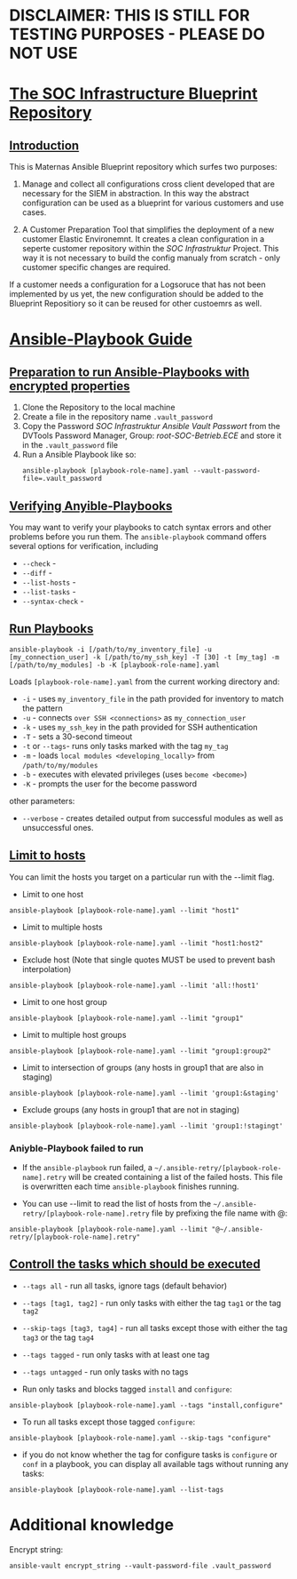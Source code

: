 # DISCLAIMER: THIS IS STILL FOR TESTING PURPOSES - PLEASE DO NOT USE

# [The SOC Infrastructure Blueprint Repository](#thesocblueprintinfrastructurerepository)

## [Introduction](#introduction)
This is Maternas Ansible Blueprint repository which surfes two purposes:

1. Manage and collect all configurations cross client developed that are necessary for the SIEM in abstraction. In this way the abstract configuration can be used as a blueprint for various customers and use cases.

2. A Customer Preparation Tool that simplifies the deployment of a new customer Elastic Environemnt. It creates a clean configuration in a seperte customer repository within the *SOC Infrastruktur* Project. This way it is not necessary to build the config manualy from scratch - only customer specific changes are required.

If a customer needs a configuration for a Logsoruce that has not been implemented by us yet, the new configuration should be added to the Blueprint Repositiory so it can be reused for other custoemrs as well.
# [Ansible-Playbook Guide](#ansible-playbook-guire)
## [Preparation to run Ansible-Playbooks with encrypted properties](@preparation-encrypted-playbook)
1. Clone the Repository to the local machine 
2. Create a file in the repository name `.vault_password` 
3. Copy the Password *SOC Infrastruktur Ansible Vault Passwort* from the DVTools Password Manager, Group: *root-SOC-Betrieb.ECE* and store it in the `.vault_password` file
4. Run a Ansible Playbook like so:
   ``` Shell
   ansible-playbook [playbook-role-name].yaml --vault-password-file=.vault_password
   ```

## [Verifying Anyible-Playbooks](#verify-ansible-playbook)
You may want to verify your playbooks to catch syntax errors and other problems before you run them. The `ansible-playbook` command offers several options for verification, including

  - `--check` -
  - `--diff` -  
  - `--list-hosts` - 
  - `--list-tasks` - 
  - `--syntax-check` - 

## [Run Playbooks](#run-playbooks=)
```shell
ansible-playbook -i [/path/to/my_inventory_file] -u  [my_connection_user] -k [/path/to/my_ssh_key] -T [30] -t [my_tag] -m [/path/to/my_modules] -b -K [playbook-role-name].yaml
```

Loads `[playbook-role-name].yaml` from the current working directory and:
  * `-i` - uses `my_inventory_file` in the path provided for inventory to match the pattern
  * `-u` - connects `over SSH <connections>` as `my_connection_user`
  * `-k` - uses `my_ssh_key` in the path provided for SSH authentication
  * `-T` - sets a 30-second timeout
  * `-t` or `--tags`- runs only tasks marked with the tag `my_tag`
  * `-m` - loads `local modules <developing_locally>` from `/path/to/my/modules`
  * `-b` - executes with elevated privileges (uses `become <become>`)
  * `-K` - prompts the user for the become password

other parameters:
- `--verbose` - creates detailed output from successful modules as well as unsuccessful ones.


## [Limit to hosts](@limit-to-hosts)
You can limit the hosts you target on a particular run with the --limit flag.

* Limit to one host
``` Shell
ansible-playbook [playbook-role-name].yaml --limit "host1" 
```

* Limit to multiple hosts
``` Shell
ansible-playbook [playbook-role-name].yaml --limit "host1:host2" 
```

* Exclude host (Note that single quotes MUST be used to prevent bash interpolation)
``` Shell
ansible-playbook [playbook-role-name].yaml --limit 'all:!host1' 
```

* Limit to one host group
``` Shell
ansible-playbook [playbook-role-name].yaml --limit "group1"
```

* Limit to multiple host groups
``` Shell
ansible-playbook [playbook-role-name].yaml --limit "group1:group2"
```

* Limit to intersection of groups (any hosts in group1 that are also in staging)
``` Shell
ansible-playbook [playbook-role-name].yaml --limit 'group1:&staging'
```

* Exclude groups (any hosts in group1 that are not in staging)
``` Shell
ansible-playbook [playbook-role-name].yaml --limit 'group1:!stagingt' 
```

### Aniyble-Playbook failed to run 
* If the `ansible-playbook` run failed, a `~/.ansible-retry/[playbook-role-name].retry` will be created containing a list of the failed hosts. This file is overwritten each time `ansible-playbook` finishes running.

* You can use --limit to read the list of hosts from the `~/.ansible-retry/[playbook-role-name].retry` file by prefixing the file name with @:
``` Shell
ansible-playbook [playbook-role-name].yaml --limit "@~/.ansible-retry/[playbook-role-name].retry"
```

## [Controll the tasks which should be executed](@controll-playbooks-with-tasks)
* `--tags all` - run all tasks, ignore tags (default behavior)
* `--tags [tag1, tag2]` - run only tasks with either the tag `tag1` or the tag `tag2`
* `--skip-tags [tag3, tag4]` - run all tasks except those with either the tag `tag3` or the tag `tag4`
* `--tags tagged` - run only tasks with at least one tag
* `--tags untagged` - run only tasks with no tags


* Run only tasks and blocks tagged `install` and `configure`:
``` Shell
ansible-playbook [playbook-role-name].yaml --tags "install,configure"
```

* To run all tasks except those tagged `configure`:
``` Shell
ansible-playbook [playbook-role-name].yaml --skip-tags "configure"
```

* if you do not know whether the tag for configure tasks is `configure` or `conf` in a playbook, you can display all available tags without running any tasks:
``` Shell
ansible-playbook [playbook-role-name].yaml --list-tags
```


# Additional knowledge
Encrypt string:
``` Shell
ansible-vault encrypt_string --vault-password-file .vault_password
```